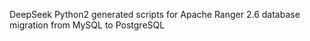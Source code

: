 DeepSeek Python2 generated scripts for Apache Ranger 2.6 database migration from MySQL to PostgreSQL
